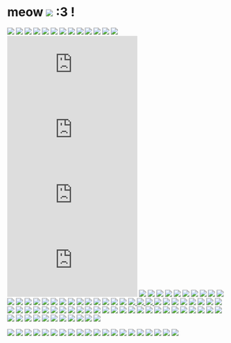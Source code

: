 # meow ![](https://64.media.tumblr.com/f2328fc7bedba28d577877ff85614db5/6b730e7bfe54d109-e5/s250x400/5ce27bdedd6dc476913977a7666a1f01afdf7b1b.gifv) :3 !

![](https://64.media.tumblr.com/703ec07776074c01049fc832d4e03bd7/de9c0d0834ece20f-27/s250x400/ae6bba6c03457c9235780aad4fd1f7d5ea3d12c8.gifv) ![](https://twigbranch.carrd.co/assets/images/gallery12/8cb9f06e.gif?v06786326821951) ![](https://64.media.tumblr.com/e2dfcb3d1a660c7cda4d9a421c01ce54/0a2582cca8bf46da-72/s250x400/f45acc2d60aabf134972fe41c345a888b4ca29fb.gifv) ![](https://64.media.tumblr.com/eb5584bfd88bda5e80da7a7ec814eca1/b4efadd60ae6c6cc-7b/s250x400/dfbdba720c9645c5f6ee748179a04dabcae8261b.gifv) ![](https://64.media.tumblr.com/0a7562c3b8e6f1d3a7a5a553168d59b2/567275f7ff399e52-9f/s250x400/a1cf2be69a1b296a95067fc133b7b0314a86ea14.gifv) ![](https://64.media.tumblr.com/53d9bc19e85cb0abcac099eb73327df0/1fd6f0e8f6a6ecad-40/s250x400/45c2d10ab6896026db750088486ea773ad802da0.gifv) ![](https://64.media.tumblr.com/1ba8acadf93bdf3b77ca962a5b808918/1fd6f0e8f6a6ecad-17/s250x400/7778d2506b5c9f238dac33aa94d5c098a0510fa4.gifv) ![](https://64.media.tumblr.com/39a87bb02bc2cdf55a53b3dbba3d9328/1fd6f0e8f6a6ecad-58/s250x400/bac3f2bc1402958e91df7098607ec0c274b73f5b.gifv) ![](https://64.media.tumblr.com/b86430712d2d1ac53bf2005fb0b18fd0/1fd6f0e8f6a6ecad-b1/s250x400/e9839b5d9394e62a833417690dd2bbcc75a1a47e.gifv) ![](https://64.media.tumblr.com/92d0b7231ed0965b750e061a366434f1/b0bb00562d27c377-8e/s250x400/3614f05d31af55d56ff11cd090864e71b70792ca.gifv) ![](https://64.media.tumblr.com/0fdcdcaa989f483b935136c93acd6505/b0bb00562d27c377-4e/s250x400/235bfb389cca2d9015dca4c22a800f41a66c4dc7.gifv) ![](https://64.media.tumblr.com/bfe0f2d21bb4ba5c529e9df52baa07ae/b0bb00562d27c377-5f/s250x400/6a47212f9b527118088bd957e570109ea675ea03.gifv) ![](https://64.media.tumblr.com/0d521b6a72bf5a11549074c4a4da32c7/d88d154943e74d35-ee/s250x400/206e3b532114d0aebbe02c8a143b388f54100f54.gifv) ![](https://forums.terraria.org/index.php?attachments/tumblr_l_15953167832193-gif.395584/) ![](https://forums.terraria.org/index.php?attachments/tumblr_l_524185198446243-gif.379002/) ![](https://forums.terraria.org/index.php?attachments/tumblr_l_519298950631644-gif.378939/) ![](https://forums.terraria.org/index.php?attachments/tumblr_l_524129495109086-gif.378998/) ![](https://adriansblinkiecollection.neocities.org/k9.gif) ![](https://adriansblinkiecollection.neocities.org/e21.gif) ![](https://64.media.tumblr.com/474a10108b49989a9dceecbd3046ba97/97a1e3441cbf5a23-4e/s250x400/8f9f5ea8be7df866ccb01f512df3fd0cf76c61fa.gifv) ![](https://adriansblinkiecollection.neocities.org/u2.gif) ![](https://adriansblinkiecollection.neocities.org/e1.gif)  ![](https://64.media.tumblr.com/803b86c8e2dd07e9c6823217dcf0dfc9/12183551fd45ddaf-dd/s250x400/798fe04ef42ee4c25db39418479ac052669f2d82.gifv) ![](https://adriansblinkiecollection.neocities.org/l7.gif) ![](https://adriansblinkiecollection.neocities.org/e18.gif) ![](https://adriansblinkiecollection.neocities.org/b6.gif) ![](https://adriansblinkiecollection.neocities.org/z17.gif) ![](https://adriansblinkiecollection.neocities.org/4.gif) ![](https://64.media.tumblr.com/054ef9cc32f24a0a782b347600c56e7c/7c7332a39a8b3bd2-c0/s250x400/4b305e77920658e87a27a5ff79df6543505b1bd9.gifv) ![](https://blinkiecollecti0n.neocities.org/images/ilovegardening.gif) ![](https://blinkiecollecti0n.neocities.org/images/sharklover.gif) ![](https://blinkiecollecti0n.neocities.org/images/ladybugs.gif) ![](https://blinkiecollecti0n.neocities.org/images/giantsquid.gif) ![](https://blinkiecollecti0n.neocities.org/images/beeafraid.gif) ![](https://blinkiecollecti0n.neocities.org/images/ilovedogs.gif) ![](https://blinkiecollecti0n.neocities.org/images/ilovefish.gif) ![](https://blinkiecollecti0n.neocities.org/images/giantisopods.gif) ![](https://64.media.tumblr.com/cacb34bd7059e2fd3fbc212b70f83ed0/275a84ce0dc210dd-ac/s250x400/48a460383697903b529f5b3fe66009870c74ffe3.gifv) ![](https://64.media.tumblr.com/7013233765d2ace62dd319dd23e9b685/66ea7051ed85aeb8-ef/s250x400/11eb15b09cfbf842d2cf89a7049fb962c92e3af4.gifv) ![](https://64.media.tumblr.com/465097f001a899eab4c40875a1b2bed5/844bee26d0cecbe9-56/s250x400/390868b88aec37352365cebdcf12368bb7726742.gifv) ![](https://64.media.tumblr.com/66a829c1ade1885b29768688a5152ddd/ab2b70582890c27f-70/s250x400/c8047b8bad9a8a9123e7f3d2664bd9b83990eb34.gifv) ![](https://blinkiecollecti0n.neocities.org/images/underwater.gif)[ ![](https://blinkiecollecti0n.neocities.org/images/zzz.gif) ![](https://64.media.tumblr.com/121863f5c5f47c3dc67a1bc38cb6d39f/6d5e4cdfb37f179c-1b/s250x400/fd254fbd5168b070076ec5d104400fd163b8a791.gifv) ](https://64.media.tumblr.com/44dc680eeb4b47cd1d7c6372c259cc10/6d5e4cdfb37f179c-2e/s250x400/fb426b96c5491294d6bbea7d646863689ff0aa80.gifv) ![](https://64.media.tumblr.com/44dc680eeb4b47cd1d7c6372c259cc10/6d5e4cdfb37f179c-2e/s250x400/fb426b96c5491294d6bbea7d646863689ff0aa80.gifv) ![](https://64.media.tumblr.com/4a81fbef684f9df4c9b914e52507a7bf/318df3254c0b1f18-1f/s250x400/c01bde58c36b43b6e19c1575d4cf61d989cff8c7.gifv) ![](https://64.media.tumblr.com/9aaee92ad32b63d8a21e4967471c8829/9b913f8fb8b0028f-3a/s250x400/fbc9843c1280ca468de7b9fbaf37bf55c65fe36f.gifv) ![](https://64.media.tumblr.com/6bc5402d14fe970ae05cfd325ff20949/337dd09842dd7e6c-e6/s250x400/2bbfdb5c55ed8d767b59d55867820f685fafbf0a.gifv) ![](https://64.media.tumblr.com/dfd50568ee391265c861ce014f38ccd1/27938b499e2ea0ad-3c/s250x400/35e2368473c1b1c377e77f7b0136925213867f28.gifv) ![](https://64.media.tumblr.com/2c19b117499625e29c269817462ec7b1/0e898dc09e338ed1-a8/s250x400/33841b287cbbcbda6c92ee092ef61ad5e82c548e.gifv) ![](https://64.media.tumblr.com/6d42d18616f556b32df034759e637f29/83b700c891cd181e-d0/s250x400/325a1cb995665b9f6dd7a1c05aec84919a5a7465.gifv) ![](https://64.media.tumblr.com/e07abd5a42c7b83fad7bfc90379eb10a/1f8112ff0e693c14-9c/s250x400/9345bbe639ce0d0ec7c91c5af1ef756cb07cd371.gifv) ![](https://64.media.tumblr.com/c8ad0b4f3cfccfe14ea82bbff4fb949d/1f8112ff0e693c14-e2/s250x400/7ffb1b1b049158124e45a79f6c3ae441bcf43ce6.gifv) ![](https://64.media.tumblr.com/fef73f6e41bd21177a19e52d98418cf9/acbffc6c7e51333b-01/s250x400/51447432ef333fe49b15bc4177a66df98c4c9318.gifv) ![](https://64.media.tumblr.com/7ea7b5ba348fb29ddd42b1bf2bc9c865/5d5ad4bd5c3c3ae0-30/s250x400/981a3bc51f514f8a3fd9e345820da8775f40a156.gifv) ![](https://64.media.tumblr.com/e2ed74146ce567cb4887d833798c1bca/5d5ad4bd5c3c3ae0-bd/s250x400/c9106d775af8a5a0108bd2583db729dd2a55810c.gifv) ![](https://64.media.tumblr.com/a8242d69dc0f68e681e5b3120eb73839/0a2582cca8bf46da-1f/s250x400/4a037ef4fbace6dfdf560b43a01d1d4ffab377f7.gifv) ![](https://64.media.tumblr.com/b0ac65acbc442c1da9c76dd7bb23976e/3af01827635f7726-0f/s250x400/9159c451d6fb5d1391c65c9378562644bebddc04.gifv) ![](https://64.media.tumblr.com/15e69384c4ad5a484b0b482947089984/3af01827635f7726-c4/s250x400/1bda75c9a07e2a7660209b3ba0f03a488ff003bd.gifv) ![](https://64.media.tumblr.com/a4c3da90eea114683a222fde78c4f2c7/6f1804d74e3a3f2b-71/s250x400/03e3a01a62c8396ce7565546512958bea4c27009.gifv) ![](https://64.media.tumblr.com/e76b9590777f3ba4de305b31e8e47bb4/4cdc60c64d8dc7fd-0e/s250x400/c9222d0b902094a7578657d72973e2bc6f6412de.gifv) ![](https://64.media.tumblr.com/cad760b9a68ca5c9c0edf71a101769a2/4cdc60c64d8dc7fd-fd/s250x400/fd5b0987b282136e4eb8c6781f38d02060cf3082.gifv) ![](https://64.media.tumblr.com/191b8c4317ef1bf0a136827a63b89eda/9278f0da5d217a59-45/s250x400/11cc54e5083c6983b1c0a8098e53416e622f9506.gifv) ![](https://64.media.tumblr.com/fb392bbd7d82b767c8eef817495ab629/009203b5b20f7e02-14/s250x400/dd2ed56db4bf3271f820ffd7b65e3d08f8eb3e3f.gifv) ![](https://64.media.tumblr.com/1438b6f76a7f349bfa79f92c88e1e974/8cea6fe1f3152297-f4/s250x400/8f8345e6fb682ee338ae0235e791523a1a328c95.gifv) ![](https://64.media.tumblr.com/e29f35b2f133c2b70fe1f23dff6cbe78/3ec4c4e52f2f4a6c-4a/s250x400/67314e2c7131e86a31dcf4aef8935a932e3cec9d.gifv) ![](https://64.media.tumblr.com/290608ae0281426578298eb7ee4a5724/25a3aaa8f92899fc-8a/s250x400/4659826ce1cb11f39c76df43dd2c91b6c8364a09.gifv) ![](https://64.media.tumblr.com/6ec30eb278f1ae534831832b423d8318/db615969721f26d4-56/s250x400/ffc1f31303d2cfb91831b715a79490202a7a36d5.gifv) ![](https://64.media.tumblr.com/b399b308630e261afdd0f489134618b4/0c467a53555948f8-4a/s250x400/f24ece03242a9c2e4924b734454ae5e7daf76589.gifv) ![](https://64.media.tumblr.com/1c27a672159bfb17198ce6625ab7a8b9/1bce9bdeb277313d-30/s250x400/f625de08b34f015599a3e596f71c7ba4dfc48f27.gifv) ![](https://64.media.tumblr.com/e4ea50c8d0a4a4405916188a0a1c354a/b11f120dd0c1c6cc-6c/s250x400/206a121af29cb700f05191f80fbc6ff6305328ba.gifv) ![](https://64.media.tumblr.com/c2f743b28e2f5ff150f64f818f936d0a/b11f120dd0c1c6cc-7f/s250x400/a106ef0ea578932f1a0108070438aa5f7cdc4e9e.gifv) ![](https://64.media.tumblr.com/4b94277a3534993066770bb1ed285a97/b11f120dd0c1c6cc-ae/s250x400/313ec04ad5f4ac61c398d765874a1dc6f5855486.gifv) ![](https://64.media.tumblr.com/baff71fccdcb961d0ece5e8a111128bb/67c914075dd03bb8-e8/s250x400/70f311876ebb406dae1d46e6e174f2af69442021.gifv) ![](https://64.media.tumblr.com/753485391fbb614d1c61c1cacfe3979d/0b03cbf48f56038c-f8/s250x400/cf48362af643e7d00c224a6f8f721d4e64d02860.gifv) ![](https://64.media.tumblr.com/b7c4b4211fe9465b3c3552ccbb374f0f/0b03cbf48f56038c-ce/s250x400/84e717081364a46d9040232ebcfd35a3eed087f8.gifv) ![](https://64.media.tumblr.com/7997d16d5b7b81d312bd7fceb4f88826/76d8d2234287670b-37/s250x400/5c1ce2bd301dfb3458778d92c327ce6dc84135d2.gifv) ![](https://64.media.tumblr.com/f29f2708d42dfe76ed7a828a2d2c709f/c83bf0415975f040-e3/s250x400/c8f227c2cf0f86c5623e345127d21a1f987c8ea7.gifv) ![](https://64.media.tumblr.com/62a2f39fb9869a546071b7282979e1e6/c83bf0415975f040-b7/s250x400/25af343000415b5ad5530d6671e3865e1ce7be46.gifv) ![](https://64.media.tumblr.com/a7ef2ed1bf59691154dd3447022df685/e95e28f941ea5756-45/s250x400/d4c270092260564a6a884dc1899ce919b3576ef5.gifv) ![](https://64.media.tumblr.com/05ad011f21aacbb27e04d64f94ab5ebc/24eb9861727f9e3b-6f/s250x400/425a9a94001549c9477a1f111b9db89bb74ee2ce.gifv) ![](https://64.media.tumblr.com/f30043364ef25b74f2b366c1129481ed/7fbf3281a4714bc7-fe/s250x400/905903342a4d938939b77989906c0e0d3a2bc7ce.gifv) ![](https://64.media.tumblr.com/7e146f7b04e7046b15dfee25e50e767c/df07f72c3586970f-ba/s250x400/9777b1117e2c3ebd984f4c52b2e21b8b1e5ba634.gifv) ![](https://64.media.tumblr.com/8f246c50d65f0e9a661a04c155d813ec/a158c63d424ae4b4-7b/s250x400/56e9a0e055eafe23aa2b3076703038cde13a347d.gifv) ![](https://mikejima.crd.co/assets/images/gallery09/ed40c4d2.gif?v=2e5106a3) ![](https://mikejima.crd.co/assets/images/gallery09/86f01839.gif?v=2e5106a3) ![](https://mikejima.crd.co/assets/images/gallery12/6d9ca29f.gif?v=2e5106a3) ![](https://mikejima.crd.co/assets/images/gallery12/665f5c99.gif?v=2e5106a3)

![](https://mikejima.crd.co/assets/images/gallery05/df58f052.gif?v=2e5106a3) ![](https://mikejima.crd.co/assets/images/gallery05/2a80b8a8.gif?v=2e5106a3) ![](https://mikejima.crd.co/assets/images/gallery05/0081f145.gif?v=2e5106a3) ![](https://mikejima.crd.co/assets/images/gallery05/e9096439.gif?v=2e5106a3) ![](https://mikejima.crd.co/assets/images/gallery05/51d4181b.png?v=2e5106a3) ![](https://mikejima.crd.co/assets/images/gallery05/e4905c0e.gif?v=2e5106a3) ![](https://mikejima.crd.co/assets/images/gallery05/94ac44b3.png?v=2e5106a3) ![](https://mikejima.crd.co/assets/images/gallery05/18046d9e.png?v=2e5106a3) ![](https://mikejima.crd.co/assets/images/gallery05/2b551a2f.jpg?v=2e5106a3) ![](https://mikejima.crd.co/assets/images/gallery05/5f04dca7.png?v=2e5106a3) ![](https://mikejima.crd.co/assets/images/gallery05/343ef93d.png?v=2e5106a3) ![](https://mikejima.crd.co/assets/images/gallery05/fa02abd7.png?v=2e5106a3) ![](https://mikejima.crd.co/assets/images/gallery05/1fed6fe2.png?v=2e5106a3) ![](https://mikejima.crd.co/assets/images/gallery05/dabee677.png?v=2e5106a3) ![](https://mikejima.crd.co/assets/images/gallery05/6525e1c4.gif?v=2e5106a3) ![](https://mikejima.crd.co/assets/images/gallery14/cae13651.png?v=2e5106a3) ![](https://mikejima.crd.co/assets/images/gallery14/36652744.png?v=2e5106a3) ![](https://mikejima.crd.co/assets/images/gallery14/eabc1161.png?v=2e5106a3) ![](https://mikejima.crd.co/assets/images/gallery14/494f4b4b.png?v=2e5106a3) ![](https://mikejima.crd.co/assets/images/gallery08/f6ba6dca.png?v=2e5106a3) 
